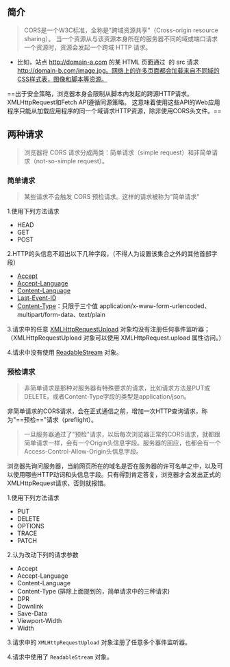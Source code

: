 ## 简介
> CORS是一个W3C标准，全称是"跨域资源共享"（Cross-origin resource sharing）。
当一个资源从与该资源本身所在的服务器不同的域或端口请求一个资源时，资源会发起一个跨域 HTTP 请求。
 
- 比如，站点 http://domain-a.com 的某 HTML 页面通过 <img> 的 src 请求 http://domain-b.com/image.jpg。网络上的许多页面都会加载来自不同域的CSS样式表，图像和脚本等资源。
 
==出于安全策略，浏览器本身会限制从脚本内发起的跨源HTTP请求。 XMLHttpRequest和Fetch API遵循同源策略。 这意味着使用这些API的Web应用程序只能从加载应用程序的同一个域请求HTTP资源，除非使用CORS头文件。==

## 两种请求
> 浏览器将 CORS 请求分成两类：简单请求（simple request）和非简单请求（not-so-simple request）。
### 简单请求
> 某些请求不会触发 CORS 预检请求。这样的请求被称为“简单请求” 

1.使用下列方法请求

 - HEAD
 - GET
 - POST

2.HTTP的头信息不超出以下几种字段，（不得人为设置该集合之外的其他首部字段）
- [Accept](https://developer.mozilla.org/zh-CN/docs/Web/HTTP/Headers/Accept)
- [Accept-Language](https://developer.mozilla.org/zh-CN/docs/Web/HTTP/Headers/Accept-Language)
- [Content-Language](https://developer.mozilla.org/zh-CN/docs/Web/HTTP/Headers/Content-Language)
- [Last-Event-ID](https://developer.mozilla.org/en-US/docs/Web/API/MessageEvent/lastEventId)
- [Content-Type](https://developer.mozilla.org/zh-CN/docs/Web/HTTP/Headers/Content-Type)：只限于三个值 application/x-www-form-urlencoded、multipart/form-data、text/plain

3.请求中的任意 [XMLHttpRequestUpload](https://developer.mozilla.org/zh-CN/docs/Web/API/XMLHttpRequest/upload) 对象均没有注册任何事件监听器；（XMLHttpRequestUpload 对象可以使用 XMLHttpRequest.upload 属性访问。）

4.请求中没有使用 [ReadableStream](https://developer.mozilla.org/zh-CN/docs/Web/API/ReadableStream) 对象。

### 预检请求

> 非简单请求是那种对服务器有特殊要求的请求，比如请求方法是PUT或DELETE，或者Content-Type字段的类型是application/json。

非简单请求的CORS请求，会在正式通信之前，增加一次HTTP查询请求，称为"==预检=="请求（preflight）。

> 一旦服务器通过了"预检"请求，以后每次浏览器正常的CORS请求，就都跟简单请求一样，会有一个Origin头信息字段。服务器的回应，也都会有一个Access-Control-Allow-Origin头信息字段。

浏览器先询问服务器，当前网页所在的域名是否在服务器的许可名单之中，以及可以使用哪些HTTP动词和头信息字段。只有得到肯定答复，浏览器才会发出正式的XMLHttpRequest请求，否则就报错。

1.使用下列方法请求
- PUT
- DELETE
- OPTIONS
- TRACE
- PATCH

2.认为改动下列的请求参数

- Accept
- Accept-Language
- Content-Language
- Content-Type (排除上面提到的，简单请求中的三种请求)
- DPR
- Downlink
- Save-Data
- Viewport-Width
- Width

3.请求中的 ``XMLHttpRequestUpload`` 对象注册了任意多个事件监听器。

4.请求中使用了 ``ReadableStream`` 对象。

